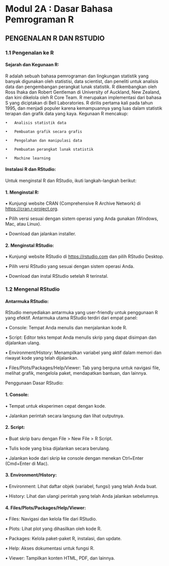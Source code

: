 # Modul 2A : Dasar Bahasa Pemrograman R

## PENGENALAN R DAN RSTUDIO

### 1.1 Pengenalan ke R

#### Sejarah dan Kegunaan R:

R adalah sebuah bahasa pemrograman dan lingkungan statistik yang banyak digunakan oleh statistisi, data scientist, dan peneliti untuk analisis data dan pengembangan perangkat lunak statistik. R dikembangkan oleh Ross Ihaka dan Robert Gentleman di University of Auckland, New Zealand, dan kini dikelola oleh R Core Team. R merupakan implementasi dari bahasa S yang diciptakan di Bell Laboratories. R dirilis pertama kali pada tahun 1995, dan menjadi populer karena kemampuannya yang luas dalam statistik terapan dan grafik data yang kaya.
Kegunaan R mencakup:

    •	Analisis statistik data
  
    •	Pembuatan grafik secara grafis
  
    •	Pengolahan dan manipulasi data
  
    •	Pembuatan perangkat lunak statistik
  
    •	Machine learning

#### Instalasi R dan RStudio:

Untuk menginstal R dan RStudio, ikuti langkah-langkah berikut:

#### 1.	Menginstal R:
   • Kunjungi website CRAN (Comprehensive R Archive Network) di https://cran.r-project.org.
 
   • Pilih versi sesuai dengan sistem operasi yang Anda gunakan (Windows, Mac, atau Linux).
  
   • Download dan jalankan installer.
 
 #### 2.	Menginstal RStudio:
 
  • Kunjungi website RStudio di https://rstudio.com dan pilih RStudio Desktop.

  • Pilih versi RStudio yang sesuai dengan sistem operasi Anda.

  • Download dan instal RStudio setelah R terinstal.


### 1.2 Mengenal RStudio
#### Antarmuka RStudio:

RStudio menyediakan antarmuka yang user-friendly untuk penggunaan R yang efektif. Antarmuka utama RStudio terdiri dari empat panel:

  •	Console: Tempat Anda menulis dan menjalankan kode R.
  
  •	Script: Editor teks tempat Anda menulis skrip yang dapat disimpan dan dijalankan ulang.
  
  •	Environment/History: Menampilkan variabel yang aktif dalam memori dan riwayat kode yang telah dijalankan.
  
  •	Files/Plots/Packages/Help/Viewer: Tab yang berguna untuk navigasi file, melihat grafik, mengelola paket, mendapatkan bantuan, dan lainnya.
  
Penggunaan Dasar RStudio:
#### 1.	Console:

• Tempat untuk eksperimen cepat dengan kode.

• Jalankan perintah secara langsung dan lihat outputnya.

#### 2.	Script:
•	Buat skrip baru dengan File > New File > R Script.

•	Tulis kode yang bisa dijalankan secara berulang.

• Jalankan kode dari skrip ke console dengan menekan Ctrl+Enter (Cmd+Enter di Mac).

#### 3.	Environment/History:
•	Environment: Lihat daftar objek (variabel, fungsi) yang telah Anda buat.

•	History: Lihat dan ulangi perintah yang telah Anda jalankan sebelumnya.

#### 4.	Files/Plots/Packages/Help/Viewer:
•	Files: Navigasi dan kelola file dari RStudio.

•	Plots: Lihat plot yang dihasilkan oleh kode R.

•	Packages: Kelola paket-paket R, instalasi, dan update.

•	Help: Akses dokumentasi untuk fungsi R.

•	Viewer: Tampilkan konten HTML, PDF, dan lainnya.

